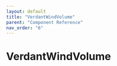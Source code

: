 ```yaml
---
layout: default
title: "VerdantWindVolume"
parent: "Component Reference"
nav_order: "6"
---
```


# VerdantWindVolume
